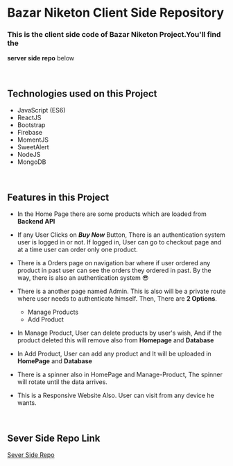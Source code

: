 # Bazar Niketon Client Side Repository

### This is the client side code of Bazar Niketon Project.You'll find the

**server side repo** below

<br>

## Technologies used on this Project

- JavaScript (ES6)
- ReactJS
- Bootstrap
- Firebase
- MomentJS
- SweetAlert
- NodeJS
- MongoDB

<br>

## Features in this Project

- In the Home Page there are some products which are loaded from
  **Backend API**
- If any User Clicks on **_Buy Now_** Button, There is an authentication system user is logged in or not. If logged in, User can go to checkout page and at a time user can order only one product.
- There is a Orders page on navigation bar where if user ordered any product in past user can see the orders they ordered in past.
  By the way, there is also an authentication system 😎
- There is a another page named Admin. This is also will be a private route where user needs to authenticate himself. Then, There are **2 Options**.

  - Manage Products
  - Add Product

- In Manage Product, User can delete products by user's wish, And if the product deleted this will remove also from **Homepage** and **Database**
- In Add Product, User can add any product and It will be uploaded in **HomePage** and **Database**
- There is a spinner also in HomePage and Manage-Product, The spinner will rotate until the data arrives.
- This is a Responsive Website Also. User can visit from any device he wants.

<br>

## Sever Side Repo Link

[Sever Side Repo](https://github.com/Porgramming-Hero-web-course/full-stack-server-coderDaiyan)
